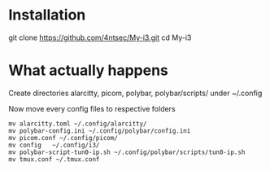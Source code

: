 # Installation
git clone https://github.com/4ntsec/My-i3.git
cd My-i3

# What actually happens
Create directories alarcitty, picom, polybar, polybar/scripts/ under ~/.config

Now move every config files to respective folders
```
mv alarcitty.toml ~/.config/alarcitty/
mv polybar-config.ini ~/.config/polybar/config.ini
mv picom.conf ~/.config/picom/
mv config   ~/.config/i3/
mv polybar-script-tun0-ip.sh ~/.config/polybar/scripts/tun0-ip.sh
mv tmux.conf ~/.tmux.conf

```


